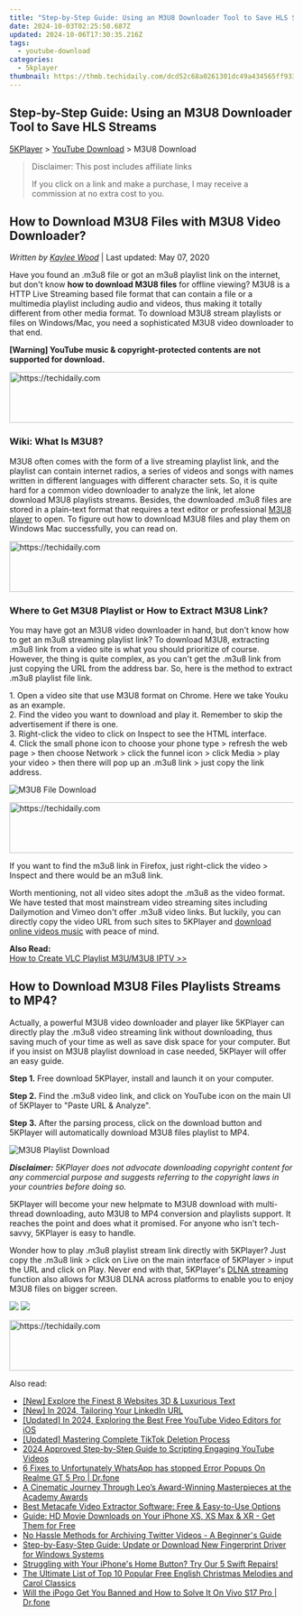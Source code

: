 ```yaml
---
title: "Step-by-Step Guide: Using an M3U8 Downloader Tool to Save HLS Streams"
date: 2024-10-03T02:25:50.687Z
updated: 2024-10-06T17:30:35.216Z
tags:
  - youtube-download
categories:
  - 5kplayer
thumbnail: https://thmb.techidaily.com/dcd52c68a0261301dc49a434565ff933798115ab3a2be4caf338af3c874b626b.jpg
---
```


## Step-by-Step Guide: Using an M3U8 Downloader Tool to Save HLS Streams

[5KPlayer](https://tools.techidaily.com/5kplayer/products/) \> [YouTube Download](https://tools.techidaily.com/5kplayer/youtube-download/) \> M3U8 Download

>  Disclaimer: This post includes affiliate links
>
>  If you click on a link and make a purchase, I may receive a commission at no extra cost to you.
>

## How to Download M3U8 Files with M3U8 Video Downloader?

 _Written by [Kaylee Wood](https://www.quora.com/profile/Amanda-Hu-21)_ | Last updated: May 07, 2020 

Have you found an .m3u8 file or got an m3u8 playlist link on the internet, but don't know **how to download M3U8 files** for offline viewing? M3U8 is a HTTP Live Streaming based file format that can contain a file or a multimedia playlist including audio and videos, thus making it totally different from other media format. To download M3U8 stream playlists or files on Windows/Mac, you need a sophisticated M3U8 video downloader to that end.

**\[Warning\] YouTube music & copyright-protected contents are not supported for download.**

<!-- affiliate ads begin -->
<a href="https://appsumo.8odi.net/c/5597632/2068440/7443" target="_top" id="2068440">
  <img src="//a.impactradius-go.com/display-ad/7443-2068440" border="0" alt="https://techidaily.com" width="728" height="90"/>
</a>
<img height="0" width="0" src="https://appsumo.8odi.net/i/5597632/2068440/7443" style="position:absolute;visibility:hidden;" border="0" />
<!-- affiliate ads end -->

### **Wiki: What Is M3U8?**

M3U8 often comes with the form of a live streaming playlist link, and the playlist can contain internet radios, a series of videos and songs with names written in different languages with different character sets. So, it is quite hard for a common video downloader to analyze the link, let alone download M3U8 playlists streams. Besides, the downloaded .m3u8 files are stored in a plain-text format that requires a text editor or professional [M3U8 player](https://tools.techidaily.com/5kplayer/video-music-player/) to open. To figure out how to download M3U8 files and play them on Windows Mac successfully, you can read on.

<!-- affiliate ads begin -->
<a href="https://ursime.pxf.io/c/5597632/2136536/16384" target="_top" id="2136536">
  <img src="//a.impactradius-go.com/display-ad/16384-2136536" border="0" alt="https://techidaily.com" width="728" height="90"/>
</a>
<img height="0" width="0" src="https://ursime.pxf.io/i/5597632/2136536/16384" style="position:absolute;visibility:hidden;" border="0" />
<!-- affiliate ads end -->

### **Where to Get M3U8 Playlist or How to Extract M3U8 Link?**

You may have got an M3U8 video downloader in hand, but don't know how to get an m3u8 streaming playlist link? To download M3U8, extracting .m3u8 link from a video site is what you should prioritize of course. However, the thing is quite complex, as you can't get the .m3u8 link from just copying the URL from the address bar. So, here is the method to extract .m3u8 playlist file link.

1\. Open a video site that use M3U8 format on Chrome. Here we take Youku as an example.  
 2\. Find the video you want to download and play it. Remember to skip the advertisement if there is one.  
 3\. Right-click the video to click on Inspect to see the HTML interface.  
 4\. Click the small phone icon to choose your phone type > refresh the web page > then choose Network > click the funnel icon > click Media > play your video > then there will pop up an .m3u8 link > just copy the link address.

![M3U8 File Download](https://www.5kplayer.com/youtube-download/img/m3u8-download.jpg) 

<!-- affiliate ads begin -->
<a href="https://appsumo.8odi.net/c/5597632/2144271/7443" target="_top" id="2144271">
  <img src="//a.impactradius-go.com/display-ad/7443-2144271" border="0" alt="https://techidaily.com" width="600" height="90"/>
</a>
<img height="0" width="0" src="https://appsumo.8odi.net/i/5597632/2144271/7443" style="position:absolute;visibility:hidden;" border="0" />
<!-- affiliate ads end -->

If you want to find the m3u8 link in Firefox, just right-click the video > Inspect and there would be an m3u8 link.

Worth mentioning, not all video sites adopt the .m3u8 as the video format. We have tested that most mainstream video streaming sites including Dailymotion and Vimeo don't offer .m3u8 video links. But luckily, you can directly copy the video URL from such sites to 5KPlayer and [download online videos music](https://tools.techidaily.com/5kplayer/youtube-download/) with peace of mind.

**Also Read:**   
[How to Create VLC Playlist M3U/M3U8 IPTV >>](https://tools.techidaily.com/5kplayer/products/)

## How to Download M3U8 Files Playlists Streams to MP4?

Actually, a powerful M3U8 video downloader and player like 5KPlayer can directly play the .m3u8 video streaming link without downloading, thus saving much of your time as well as save disk space for your computer. But if you insist on M3U8 playlist download in case needed, 5KPlayer will offer an easy guide.

**Step 1.** Free download 5KPlayer, install and launch it on your computer. 

**Step 2.** Find the .m3u8 video link, and click on YouTube icon on the main UI of 5KPlayer to "Paste URL & Analyze".

**Step 3.** After the parsing process, click on the download button and 5KPlayer will automatically download M3U8 files playlist to MP4.

![M3U8 Playlist Download](https://www.5kplayer.com/youtube-download/img/m3u8-download-3.jpg) 

_**Disclaimer:** 5KPlayer does not advocate downloading copyright content for any commercial purpose and suggests referring to the copyright laws in your countries before doing so._

5KPlayer will become your new helpmate to M3U8 download with multi-thread downloading, auto M3U8 to MP4 conversion and playlists support. It reaches the point and does what it promised. For anyone who isn't tech-savvy, 5KPlayer is easy to handle.

Wonder how to play .m3u8 playlist stream link directly with 5KPlayer? Just copy the .m3u8 link > click on Live on the main interface of 5KPlayer > input the URL and click on Play. Never end with that, 5KPlayer's [DLNA streaming](https://tools.techidaily.com/5kplayer/dlna/) function also allows for M3U8 DLNA across platforms to enable you to enjoy M3U8 files on bigger screen.

[![](https://www.5kplayer.com/youtube-download/../button/freedownwhitewin.png)](https://tools.techidaily.com/5kplayer/products/) [![](https://www.5kplayer.com/youtube-download/../button/freedownbackmac.png)](https://tools.techidaily.com/5kplayer/products/)

<!-- affiliate ads begin -->
<a href="https://appsumo.8odi.net/c/5597632/2129741/7443" target="_top" id="2129741">
  <img src="//a.impactradius-go.com/display-ad/7443-2129741" border="0" alt="https://techidaily.com" width="728" height="90"/>
</a>
<img height="0" width="0" src="https://appsumo.8odi.net/i/5597632/2129741/7443" style="position:absolute;visibility:hidden;" border="0" />
<!-- affiliate ads end -->

<ins class="adsbygoogle"
     style="display:block"
     data-ad-format="autorelaxed"
     data-ad-client="ca-pub-7571918770474297"
     data-ad-slot="1223367746"></ins>

<ins class="adsbygoogle"
     style="display:block"
     data-ad-client="ca-pub-7571918770474297"
     data-ad-slot="8358498916"
     data-ad-format="auto"
     data-full-width-responsive="true"></ins>

<span class="atpl-alsoreadstyle">Also read:</span>
<div><ul>
<li><a href="https://some-techniques.techidaily.com/new-explore-the-finest-8-websites-3d-and-luxurious-text/"><u>[New] Explore the Finest 8 Websites 3D & Luxurious Text</u></a></li>
<li><a href="https://fox-boxes.techidaily.com/new-in-2024-tailoring-your-linkedin-url/"><u>[New] In 2024, Tailoring Your LinkedIn URL</u></a></li>
<li><a href="https://facebook-video-share.techidaily.com/updated-in-2024-exploring-the-best-free-youtube-video-editors-for-ios/"><u>[Updated] In 2024, Exploring the Best Free YouTube Video Editors for iOS</u></a></li>
<li><a href="https://tiktok-videos.techidaily.com/updated-mastering-complete-tiktok-deletion-process/"><u>[Updated] Mastering Complete TikTok Deletion Process</u></a></li>
<li><a href="https://youtube-help.techidaily.com/2024-approved-step-by-step-guide-to-scripting-engaging-youtube-videos/"><u>2024 Approved Step-by-Step Guide to Scripting Engaging YouTube Videos</u></a></li>
<li><a href="https://howto.techidaily.com/6-fixes-to-unfortunately-whatsapp-has-stopped-error-popups-on-realme-gt-5-pro-drfone-by-drfone-fix-android-problems-fix-android-problems/"><u>6 Fixes to Unfortunately WhatsApp has stopped Error Popups On Realme GT 5 Pro | Dr.fone</u></a></li>
<li><a href="https://youtube-video-recordings.techidaily.com/a-cinematic-journey-through-leos-award-winning-masterpieces-at-the-academy-awards/"><u>A Cinematic Journey Through Leo’s Award-Winning Masterpieces at the Academy Awards</u></a></li>
<li><a href="https://youtube-video-recordings.techidaily.com/best-metacafe-video-extractor-software-free-and-easy-to-use-options/"><u>Best Metacafe Video Extractor Software: Free & Easy-to-Use Options</u></a></li>
<li><a href="https://youtube-video-recordings.techidaily.com/guide-hd-movie-downloads-on-your-iphone-xs-xs-max-and-xr-get-them-for-free/"><u>Guide: HD Movie Downloads on Your iPhone XS, XS Max & XR - Get Them for Free</u></a></li>
<li><a href="https://youtube-video-recordings.techidaily.com/no-hassle-methods-for-archiving-twitter-videos-a-beginners-guide/"><u>No Hassle Methods for Archiving Twitter Videos - A Beginner's Guide</u></a></li>
<li><a href="https://win-dash.techidaily.com/step-by-easy-step-guide-update-or-download-new-fingerprint-driver-for-windows-systems/"><u>Step-by-Easy-Step Guide: Update or Download New Fingerprint Driver for Windows Systems</u></a></li>
<li><a href="https://fox-that.techidaily.com/struggling-with-your-iphones-home-button-try-our-5-swift-repairs/"><u>Struggling with Your iPhone's Home Button? Try Our 5 Swift Repairs!</u></a></li>
<li><a href="https://youtube-video-recordings.techidaily.com/the-ultimate-list-of-top-10-popular-free-english-christmas-melodies-and-carol-classics/"><u>The Ultimate List of Top 10 Popular Free English Christmas Melodies and Carol Classics</u></a></li>
<li><a href="https://fake-location.techidaily.com/will-the-ipogo-get-you-banned-and-how-to-solve-it-on-vivo-s17-pro-drfone-by-drfone-virtual-android/"><u>Will the iPogo Get You Banned and How to Solve It On Vivo S17 Pro | Dr.fone</u></a></li>
</ul></div>

